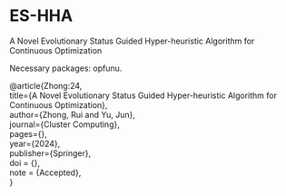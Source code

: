 # ES-HHA
A Novel Evolutionary Status Guided Hyper-heuristic Algorithm for Continuous Optimization

Necessary packages: opfunu.

@article{Zhong:24,  
  title={A Novel Evolutionary Status Guided Hyper-heuristic Algorithm for Continuous Optimization},  
  author={Zhong, Rui and Yu, Jun},  
  journal={Cluster Computing},  
  pages={},  
  year={2024},  
  publisher={Springer},  
  doi = {},  
  note = {Accepted},  
}
